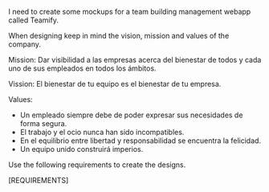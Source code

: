 I need to create some mockups for a team building management webapp called Teamify. 

When designing keep in mind the vision, mission and values of the company. 

Mission: 
Dar visibilidad a las empresas acerca del bienestar de todos y cada uno de sus empleados en todos los ámbitos. 

Vission: El bienestar de tu equipo es el bienestar de tu empresa. 

Values: 
- Un empleado siempre debe de poder expresar sus necesidades de forma segura. 
- El trabajo y el ocio nunca han sido incompatibles. 
- En el equilibrio entre libertad y responsabilidad se encuentra la felicidad. 
- Un equipo unido construirá imperios. 

Use the following requirements to create the designs.

[REQUIREMENTS]